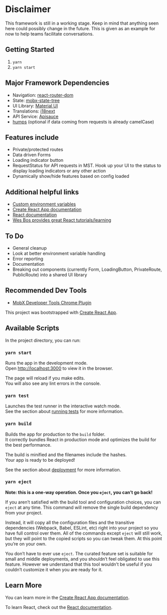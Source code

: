 # Disclaimer

This framework is still in a working stage. Keep in mind that anything seen here could possibly change in the future. This is given as an example for now to help teams facilitate conversations.

## Getting Started

1. `yarn`
2. `yarn start`

## Major Framework Dependencies

- Navigation: [react-router-dom](https://reacttraining.com/react-router/)
- State: [mobx-state-tree](https://mobx-state-tree.js.org/)
- UI Library: [Material UI](https://material-ui.com/)
- Translations: [i18next](https://www.i18next.com/)
- API Service: [Apisauce](https://github.com/infinitered/apisauce)
- [humps](https://github.com/domchristie/humps) (optional if data coming from requests is already camelCase)

## Features include

- Private/protected routes
- Data driven Forms
- Loading indicator button
- RequestStatus for API requests in MST. Hook up your UI to the status to display loading indicators or any other action
- Dynamically show/hide features based on config loaded

## Additional helpful links

- [Custom environment variables](https://create-react-app.dev/docs/adding-custom-environment-variables/#adding-development-environment-variables-in-env)
- [Create React App documentation](https://create-react-app.dev/docs/getting-started)
- [React documentation](https://reactjs.org/)
- [Wes Bos provides great React tutorials/learning](https://www.youtube.com/wesbos)

## To Do

- General cleanup
- Look at better environment variable handling
- Error reporting
- Documentation
- Breaking out components (currently Form, LoadingButton, PrivateRoute, PublicRoute) into a shared UI library

## Recommended Dev Tools

- [MobX Developer Tools Chrome Plugin](https://chrome.google.com/webstore/detail/mobx-developer-tools/pfgnfdagidkfgccljigdamigbcnndkod?hl=en)

This project was bootstrapped with [Create React App](https://github.com/facebook/create-react-app).

## Available Scripts

In the project directory, you can run:

### `yarn start`

Runs the app in the development mode.<br />
Open [http://localhost:3000](http://localhost:3000) to view it in the browser.

The page will reload if you make edits.<br />
You will also see any lint errors in the console.

### `yarn test`

Launches the test runner in the interactive watch mode.<br />
See the section about [running tests](https://facebook.github.io/create-react-app/docs/running-tests) for more information.

### `yarn build`

Builds the app for production to the `build` folder.<br />
It correctly bundles React in production mode and optimizes the build for the best performance.

The build is minified and the filenames include the hashes.<br />
Your app is ready to be deployed!

See the section about [deployment](https://facebook.github.io/create-react-app/docs/deployment) for more information.

### `yarn eject`

**Note: this is a one-way operation. Once you `eject`, you can’t go back!**

If you aren’t satisfied with the build tool and configuration choices, you can `eject` at any time. This command will remove the single build dependency from your project.

Instead, it will copy all the configuration files and the transitive dependencies (Webpack, Babel, ESLint, etc) right into your project so you have full control over them. All of the commands except `eject` will still work, but they will point to the copied scripts so you can tweak them. At this point you’re on your own.

You don’t have to ever use `eject`. The curated feature set is suitable for small and middle deployments, and you shouldn’t feel obligated to use this feature. However we understand that this tool wouldn’t be useful if you couldn’t customize it when you are ready for it.

## Learn More

You can learn more in the [Create React App documentation](https://facebook.github.io/create-react-app/docs/getting-started).

To learn React, check out the [React documentation](https://reactjs.org/).

